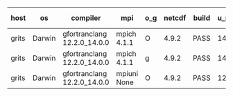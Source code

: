 

| host     | os       | compiler                              | mpi                      | o_g        | netcdf        | build       | u_pass          | u_fail          | s_pass            | s_fail            | e_pass             | e_fail             | nuopc_pass       | nuopc_fail       | artifacts link          |
|----------|----------|---------------------------------------|--------------------------|------------|---------------|-------------|-----------------|-----------------|-------------------|-------------------|--------------------|--------------------|------------------|------------------|-------------------------|
| grits | Darwin | gfortranclang 12.2.0_14.0.0 | mpich 4.1.1  | O | 4.9.2  | PASS | 14073 | 1 | 48 | 1 | 81 | 0 | 43 | 4 | <a href="https://github.com/esmf-org/esmf-test-artifacts/tree/fd0b7d5c90587aeb120c9eec865b013d457fa0fd/develop/gfortranclang/12.2.0_14.0.0/O/mpich/4.1.1" target="_blank">fd0b7d5</a> | 
| grits | Darwin | gfortranclang 12.2.0_14.0.0 | mpich 4.1.1  | g | 4.9.2  | PASS | 14073 | 1 | 48 | 1 | 81 | 0 | 43 | 4 | <a href="https://github.com/esmf-org/esmf-test-artifacts/tree/12ab285a7bd30752256c557f7483f6e2dc9d23e4/develop/gfortranclang/12.2.0_14.0.0/g/mpich/4.1.1" target="_blank">12ab285</a> | 
| grits | Darwin | gfortranclang 12.2.0_14.0.0 | mpiuni None  | O | 4.9.2  | PASS | 12423 | 0 | 8 | 0 | 44 | 0 | None | None | <a href="https://github.com/esmf-org/esmf-test-artifacts/tree/71970ba107751912da301ded9bbe74f9072041df/develop/gfortranclang/12.2.0_14.0.0/O/mpiuni/None" target="_blank">71970ba</a> | 
